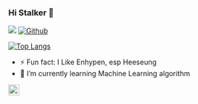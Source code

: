 ### Hi Stalker 👋
![](https://visitor-badge.laobi.icu/badge?page_id=catgoesmeow14.catgoesmeow14)
[![Github](https://img.shields.io/github/followers/catgoesmeow14?label=Follow&style=social)](https://github.com/catgoesmeow14)

[![Top Langs](https://github-readme-stats.vercel.app/api/top-langs/?username=catgoesmeow14&langs_count=8&layout=compact&theme=synthwave)](https://github.com/catgoesmeow14/github-readme-stats)

- ⚡ Fun fact: I Like Enhypen, esp Heeseung
- 🌱 I’m currently learning Machine Learning algorithm

<a href="www.linkedin.com/in/vidya-chandradev">
  <img align="left" alt="Vidy's LinkedIn" width="22px" src="https://raw.githubusercontent.com/peterthehan/peterthehan/master/assets/linkedin.svg" />
</a>

<!--
**catgoesmeow14/catgoesmeow14** is a ✨ _special_ ✨ repository because its `README.md` (this file) appears on your GitHub profile.

Here are some ideas to get you started:

- 🔭 I’m currently working on ...
- 🌱 I’m currently learning ...
- 👯 I’m looking to collaborate on ...
- 🤔 I’m looking for help with ...
- 💬 Ask me about ...
- 📫 How to reach me: ...
- 😄 Pronouns: ...
- ⚡ Fun fact: ...
-->
